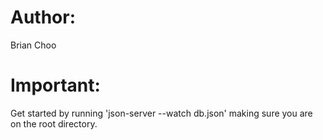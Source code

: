 # Author:
Brian Choo

# Important:
Get started by running 'json-server --watch db.json' making sure you are on the root directory.
